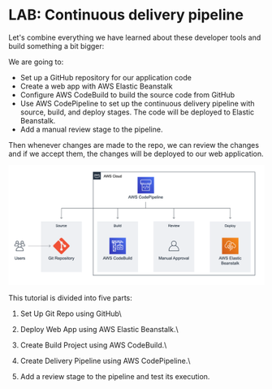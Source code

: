 # LAB: Continuous delivery pipeline

Let's combine everything we have learned about these developer tools and build something a bit bigger:

We are going to:

* Set up a GitHub repository for our application code
* Create a web app with AWS Elastic Beanstalk
* Configure AWS CodeBuild to build the source code from GitHub
* Use AWS CodePipeline to set up the continuous delivery pipeline with source, build, and deploy stages. The code will be deployed to Elastic Beanstalk.
* Add a manual review stage to the pipeline.

Then whenever changes are made to the repo, we can review the changes and if we accept them, the changes will be deployed to our web application.&#x20;

![Architecture](<../../../.gitbook/assets/image (34).png>)



This tutorial is divided into five parts:

1. Set Up Git Repo using GitHub\

2. Deploy Web App using AWS Elastic Beanstalk.\

3. Create Build Project using AWS CodeBuild.\

4. Create Delivery Pipeline using AWS CodePipeline.\

5. Add a review stage to the pipeline and test its execution.
